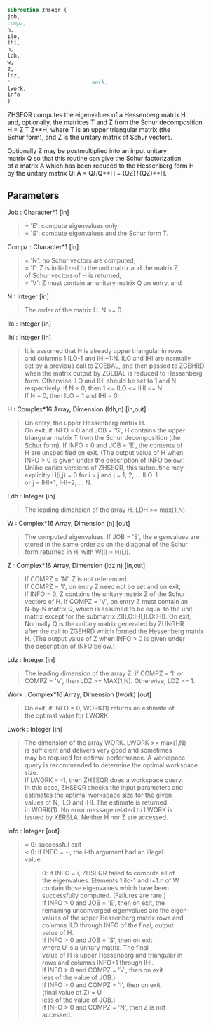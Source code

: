 ```fortran  
subroutine zhseqr (  
job,  
compz,  
n,  
ilo,  
ihi,  
h,  
ldh,  
w,  
z,  
ldz,  
*                          work,  
lwork,  
info  
)  
```  
  
ZHSEQR computes the eigenvalues of a Hessenberg matrix H  
and, optionally, the matrices T and Z from the Schur decomposition  
H = Z T Z**H, where T is an upper triangular matrix (the  
Schur form), and Z is the unitary matrix of Schur vectors.  
  
Optionally Z may be postmultiplied into an input unitary  
matrix Q so that this routine can give the Schur factorization  
of a matrix A which has been reduced to the Hessenberg form H  
by the unitary matrix Q:  A = Q*H*Q**H = (QZ)*T*(QZ)**H.  
  
## Parameters  
Job : Character*1 [in]  
> = 'E':  compute eigenvalues only;  
> = 'S':  compute eigenvalues and the Schur form T.  
  
Compz : Character*1 [in]  
> = 'N':  no Schur vectors are computed;  
> = 'I':  Z is initialized to the unit matrix and the matrix Z  
> of Schur vectors of H is returned;  
> = 'V':  Z must contain an unitary matrix Q on entry, and  
  
N : Integer [in]  
> The order of the matrix H.  N >= 0.  
  
Ilo : Integer [in]  
  
Ihi : Integer [in]  
> It is assumed that H is already upper triangular in rows  
> and columns 1:ILO-1 and IHI+1:N. ILO and IHI are normally  
> set by a previous call to ZGEBAL, and then passed to ZGEHRD  
> when the matrix output by ZGEBAL is reduced to Hessenberg  
> form. Otherwise ILO and IHI should be set to 1 and N  
> respectively.  If N > 0, then 1 <= ILO <= IHI <= N.  
> If N = 0, then ILO = 1 and IHI = 0.  
  
H : Complex*16 Array, Dimension (ldh,n) [in,out]  
> On entry, the upper Hessenberg matrix H.  
> On exit, if INFO = 0 and JOB = 'S', H contains the upper  
> triangular matrix T from the Schur decomposition (the  
> Schur form). If INFO = 0 and JOB = 'E', the contents of  
> H are unspecified on exit.  (The output value of H when  
> INFO > 0 is given under the description of INFO below.)  
> Unlike earlier versions of ZHSEQR, this subroutine may  
> explicitly H(i,j) = 0 for i > j and j = 1, 2, ... ILO-1  
> or j = IHI+1, IHI+2, ... N.  
  
Ldh : Integer [in]  
> The leading dimension of the array H. LDH >= max(1,N).  
  
W : Complex*16 Array, Dimension (n) [out]  
> The computed eigenvalues. If JOB = 'S', the eigenvalues are  
> stored in the same order as on the diagonal of the Schur  
> form returned in H, with W(i) = H(i,i).  
  
Z : Complex*16 Array, Dimension (ldz,n) [in,out]  
> If COMPZ = 'N', Z is not referenced.  
> If COMPZ = 'I', on entry Z need not be set and on exit,  
> if INFO = 0, Z contains the unitary matrix Z of the Schur  
> vectors of H.  If COMPZ = 'V', on entry Z must contain an  
> N-by-N matrix Q, which is assumed to be equal to the unit  
> matrix except for the submatrix Z(ILO:IHI,ILO:IHI). On exit,  
> Normally Q is the unitary matrix generated by ZUNGHR  
> after the call to ZGEHRD which formed the Hessenberg matrix  
> H. (The output value of Z when INFO > 0 is given under  
> the description of INFO below.)  
  
Ldz : Integer [in]  
> The leading dimension of the array Z.  if COMPZ = 'I' or  
> COMPZ = 'V', then LDZ >= MAX(1,N).  Otherwise, LDZ >= 1.  
  
Work : Complex*16 Array, Dimension (lwork) [out]  
> On exit, if INFO = 0, WORK(1) returns an estimate of  
> the optimal value for LWORK.  
  
Lwork : Integer [in]  
> The dimension of the array WORK.  LWORK >= max(1,N)  
> is sufficient and delivers very good and sometimes  
> may be required for optimal performance.  A workspace  
> query is recommended to determine the optimal workspace  
> size.  
> If LWORK = -1, then ZHSEQR does a workspace query.  
> In this case, ZHSEQR checks the input parameters and  
> estimates the optimal workspace size for the given  
> values of N, ILO and IHI.  The estimate is returned  
> in WORK(1).  No error message related to LWORK is  
> issued by XERBLA.  Neither H nor Z are accessed.  
  
Info : Integer [out]  
> = 0:  successful exit  
> < 0:  if INFO = -i, the i-th argument had an illegal  
> value  
> > 0:  if INFO = i, ZHSEQR failed to compute all of  
> the eigenvalues.  Elements 1:ilo-1 and i+1:n of W  
> contain those eigenvalues which have been  
> successfully computed.  (Failures are rare.)  
> If INFO > 0 and JOB = 'E', then on exit, the  
> remaining unconverged eigenvalues are the eigen-  
> values of the upper Hessenberg matrix rows and  
> columns ILO through INFO of the final, output  
> value of H.  
> If INFO > 0 and JOB   = 'S', then on exit  
> where U is a unitary matrix.  The final  
> value of  H is upper Hessenberg and triangular in  
> rows and columns INFO+1 through IHI.  
> If INFO > 0 and COMPZ = 'V', then on exit  
> less of the value of JOB.)  
> If INFO > 0 and COMPZ = 'I', then on exit  
> (final value of Z)  = U  
> less of the value of JOB.)  
> If INFO > 0 and COMPZ = 'N', then Z is not  
> accessed.  
  
